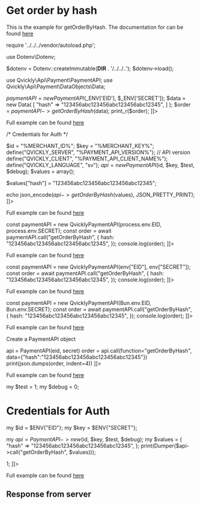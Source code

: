 # Get order by hash

<include from="Snippets-PaymentAPI.md" element-id="snippet-header"></include>

This is the example for getOrderByHash. The documentation for can be found [here](getOrderByHash.md)

<tabs>
    <tab title="%code-json%">
<code-block lang="json">
<![CDATA[
{
    "credentials": {
        "id": "%MERCHANT_ID%",
        "hash": "ae98fad9a1cc5e715c473b8a6d8f255b5d7c1385b8f0da5e2e68b43b84711454072caf5a3fb70e8386ad2ee9fe72c26023f6166a18e9bd995d62e25e387cda29",
        "version": "%PAYMENT_API_VERSION%",
        "client": "%PAYMENT_API_CLIENT_NAME%",
        "language": "sv",
        "time": 1714942741.018025
    },
    "data": {
        "hash": "123456abc123456abc123456abc12345"
    },
    "function": "getOrderByHash"
}
]]>
</code-block>
</tab>

<tab title="%code-php%">
<code-block lang="php">
<![CDATA[
<?php
declare(strict_types=1);

require '../../../vendor/autoload.php';

use Dotenv\Dotenv;

$dotenv = Dotenv::createImmutable(__DIR__ . '/../../..');
$dotenv->load();

use Qvickly\Api\Payment\PaymentAPI;
use Qvickly\Api\Payment\DataObjects\Data;

$paymentAPI = new PaymentAPI($_ENV['EID'], $_ENV['SECRET']);
$data = new Data(
    [
        "hash" => "123456abc123456abc123456abc12345",
    ]
);
$order = $paymentAPI->getOrderByHash($data);
print_r($order);
]]>
</code-block>

Full example can be found [here](https://github.com/Billmate/qvickly-php-module/blob/main/examples/PaymentAPI/Simple/getOrderByHash.php)

<include from="Snippets-PHP-Module.md" element-id="snippet-composer-require" />

</tab>

<tab title="%code-phplegacy%">
<code-block lang="PHP">
<![CDATA[
<?php
include('../PaymentAPI.php');
$test = true;
$debug = false;

/* Credentials for Auth */

$id = "%MERCHANT_ID%";
$key = "%MERCHANT_KEY%";
define("QVICKLY_SERVER", "%PAYMENT_API_VERSION%"); // API version
define("QVICKLY_CLIENT", "%PAYMENT_API_CLIENT_NAME%");
define("QVICKLY_LANGUAGE", "sv");
$api = new PaymentAPI($id, $key, $test, $debug);
$values = array();

$values["hash"] = "123456abc123456abc123456abc12345";

echo json_encode($api->getOrderByHash($values), JSON_PRETTY_PRINT);
]]>
</code-block>

Full example can be found [here](https://github.com/Billmate/QvicklyAPISamples/blob/main/PHP.Legacy/examples/getOrderByHash.php)

</tab>

<tab title="%code-node%">
<code-block lang="javascript">
<![CDATA[
import { QvicklyPaymentAPI } from "../../PaymentAPI.js";

const paymentAPI = new QvicklyPaymentAPI(process.env.EID, process.env.SECRET);
const order = await paymentAPI.call("getOrderByHash", {
    hash: "123456abc123456abc123456abc12345",
});
console.log(order);
]]>
</code-block>

Full example can be found [here](https://github.com/Billmate/QvicklyAPISamples/blob/main/Node.JS/examples/PaymentAPI/getOrderByHash.js)

</tab>

<tab title="%code-deno%">
<code-block lang="javascript">
<![CDATA[
import {QvicklyPaymentAPI, env} from "../../PaymentAPI.ts";

const paymentAPI = new QvicklyPaymentAPI(env["EID"], env["SECRET"]);
const order = await paymentAPI.call("getOrderByHash", {
    hash: "123456abc123456abc123456abc12345",
});
console.log(order);
]]>
</code-block>

Full example can be found [here](https://github.com/Billmate/QvicklyAPISamples/blob/main/Deno/examples/PaymentAPI/getOrderByHash.ts)

</tab>

<tab title="%code-bun%">
<code-block lang="javascript">
<![CDATA[
import QvicklyPaymentAPI from "../../PaymentAPI";

const paymentAPI = new QvicklyPaymentAPI(Bun.env.EID, Bun.env.SECRET);
const order = await paymentAPI.call("getOrderByHash", {
    hash: "123456abc123456abc123456abc12345",
});
console.log(order);
]]>
</code-block>

Full example can be found [here](https://github.com/Billmate/QvicklyAPISamples/blob/main/Bun/examples/PaymentAPI/getOrderByHash.ts)

</tab>

<tab title="%code-python%">
<code-block lang="Python">
<![CDATA[
from PaymentAPI import PaymentAPI

# Create a PaymentAPI object
api = PaymentAPI(eid, secret)
order = api.call(function="getOrderByHash", data={"hash":"123456abc123456abc123456abc12345"})
print(json.dumps(order, indent=4))
]]>
</code-block>

Full example can be found [here](https://github.com/Billmate/QvicklyAPISamples/blob/main/Python/examples/PaymentAPI/getOrderByHash.py)

</tab>

<tab title="%code-perl%">
<code-block lang="perl">
<![CDATA[
#!/usr/bin/perl
use strict;
use warnings;
use JSON::PP;
use Data::Dumper;
use lib '../..';
require "PaymentAPI.pl";
require "LoadEnv.pl";
LoadEnv('../../.env');

my $test = 1;
my $debug = 0;

# Credentials for Auth
my $id = $ENV{"EID"};
my $key = $ENV{"SECRET"};

my $api = PaymentAPI->new($id, $key, $test, $debug);
my $values = {
    "hash" => "123456abc123456abc123456abc12345",
};
print(Dumper($api->call("getOrderByHash", $values)));

1;
]]>
</code-block>

Full example can be found [here](https://github.com/Billmate/QvicklyAPISamples/blob/main/Perl/examples/PaymentAPI/getOrderByHash.pl)

</tab>

</tabs>

## Response from server
<code-block lang="json">
<![CDATA[
{
    "credentials": {
        "hash": "bc8bc432ad0127802509788b231a39944049a555ff243eafb78ce3b5cd6a58a1f8442bbe272a52e461feb53097a7915d17d45ffdc3fa8c4a2e3de3393d2168eb",
        "logid": 1234567
    },
    "data": {
        "DateTime": "2024-05-01 12:12:12",
        "PaymentData": {
            "order": {
                "number": "12345",
                "status": "Pending",
                "orderid": "123",
                "url": "https://api.billmate.se/invoice/123456/"
            },
            "number": "12345",
            "orderid": "12345",
            "status": "Step2Loaded",
            "method": "2048",
            "paymentplanid": "0",
            "currency": "SEK",
            "language": "sv",
            "country": "SE",
            "method_name": "Betala med Qvickly",
            "logo": "",
            "accepturl": "https://example.com/?bco_confirm=yes&bco_flow=checkout_redirect&wc_order_id=null",
            "cancelurl": "https://example.com/checkout/",
            "callbackurl": "https://example.com/wc-api/BCO_WC_Push/"
        },
        "apiClient": "MyBillMate:NodeJS:1.0",
        "Customer": {
            "Billing": {
                "company": "",
                "street": "Testgatan 1",
                "zip": "123 45",
                "city": "Testingeby",
                "country": "SE",
                "phone": "070 - 000 00 00",
                "email": "tess.t.persson@example.com",
                "type": "person",
                "firstname": "Tess T",
                "lastname": "Persson",
                "street2": ""
            },
            "pno": "19550101-0101",
            "Shipping": []
        },
        "PaymentInfo": "",
        "Cart": {
            "Total": {
                "withouttax": "7000",
                "tax": "0",
                "rounding": "0",
                "withtax": "7000"
            },
            "Shipping": {
                "withouttax": "0",
                "taxrate": "0"
            },
            "Handling": {
                "withouttax": "0",
                "taxrate": "0"
            }
        },
        "Articles": [
            {
                "artnr": "woo-long-sleeve-tee",
                "title": "Long Sleeve Tee",
                "quantity": "1",
                "aprice": "2500",
                "withouttax": "2500",
                "taxrate": "0",
                "discount": "0"
            },
            {
                "artnr": "woo-hoodie-blue-logo",
                "title": "Hoodie - blue, Yes",
                "quantity": "1",
                "aprice": "4500",
                "withouttax": "4500",
                "taxrate": "0",
                "discount": "0"
            }
        ],
        "CheckoutData": {
            "terms": "https://example.com/cart/",
            "companyView": "false",
            "hideShippingAddress": "false",
            "privacyPolicy": "https://example.com/privacy-policy/",
            "Cart": {
                "Total": {
                    "withouttax": "7000",
                    "tax": "0",
                    "rounding": "0",
                    "withtax": "7000"
                },
                "Shipping": {
                    "withouttax": "0",
                    "taxrate": "0"
                },
                "Handling": {
                    "withouttax": "0",
                    "taxrate": "0"
                }
            },
            "client": "WooCommerce_v2:1.6.6"
        },
        "orderid_real": "12345",
        "invoiceid_real": "1234567",
        "status": "Created"
    }
}
]]>
</code-block>


<include from="Snippets-Examples.md" element-id="snippet-footer"></include>